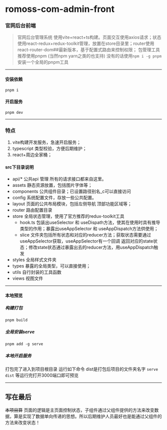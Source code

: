 # romoss-com-admin-front

### **官网后台前端**
> 官网后台管理系统 使用vite+react+ts构建。页面交互使用axios请求；状态使用react-redux+redux-toolkit管理，放置在store目录里；router使用react-router-dom##最新版本，基于配置式路由来控制权限；
> 包管理工具推荐使用pnpm (当然npm yarn之类的也支持) 没有的话使用`npm i -g pnpm`安装一个全局的pnpm工具
---

#### 安装依赖
`pnpm i`

#### 开启服务
`pnpm dev`

---

### 特点

1. vite构建开发服务，急速开启服务；
2. typescript 类型校验，方便后期维护；
3. react+周边全家桶；

#### src下目录说明

- api/*
  公共api 管理 所有的请求接口都来自这里。
- assets
  静态资源放置，包括图片字体等；
- components
  公共组件目录；已设置路径别名_c可以直接访问
- config
  系统配置文件，存放一些公共配置。
- layout
  页面的公共布局模块，包括左侧导航 顶部功能区域等；
- router 
  路由配置目录
- store 
  全局状态管理，使用了官方推荐的redux-toolkit工具
     - hook.ts 包装出useSelector 和 useDispath方法，使其在使用时具有推导类型的作用；暴露出useAppSelector 和 useAppDispatch方法供使用；
     - slice 文件夹包括所有状态和对应的reducer方法；获取状态需要通过useAppSelector获取，useAppSelector有一个回调 返回对应的state状态；修改state状态通过暴露出去的reducer方法，用useAppDispatch触发
- styles
  全局样式文件夹
- types
  暴露的全局类型，可以直接使用；
- utils
  自行封装的工具函数
- views
  视图文件

---

#### 本地预览

##### 构建打包
`pnpm build`

##### 全局安装serve
`pnpm add -g serve`

##### 本地开启服务
打包完了进入到项目根目录 运行如下命令 dist是打包后项目的文件夹名字
`serve dist` 等运行完打开3000端口即可预览

---

## 写在最后
~~本项目算~~
页面的逻辑是主页面控制状态，子组件通过父组件提供的方法来改变数据，算是实现了数据单向传递的思想。所以后期维护人员最好也是能通过父组件的方法来改变状态！